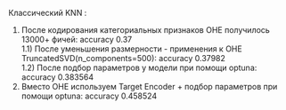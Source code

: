 
Классический KNN :  
1) После кодирования категориальных признаков OHE получилось 13000+ фичей: accuracy 0.37  
1.1) После уменьшения размерности - применения к OHE TruncatedSVD(n_components=500): accuracy 0.37982  
1.2) После подбор параметров у модели при помощи optuna: accuracy 0.383564  
2) Вместо OHE используем Target Encoder + подбор параметров при помощи optuna: accuracy 0.458524  

